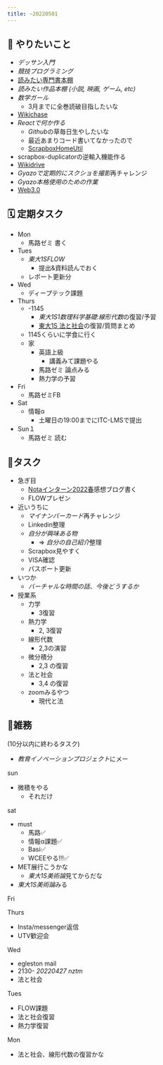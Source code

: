 ```yaml
---
title: ~20220501
---
```


## 🙌 やりたいこと

* *デッサン入門*
* *競技プログラミング*
* [読みたい専門書本棚](%E8%AA%AD%E3%81%BF%E3%81%9F%E3%81%84%E5%B0%82%E9%96%80%E6%9B%B8%E6%9C%AC%E6%A3%9A.md)
* *読みたい作品本棚 (小説, 映画, ゲーム, etc)*
* *数学ガール*
  * 3月までに全巻読破目指したいな
* [Wikichase](Wikichase.md)
* *Reactで何か作る*
  * *Github*の草毎日生やしたいな
  * 最近あまりコード書いてなかったので
  * [ScrapboxHomeUtil](ScrapboxHomeUtil.md)
* scrapbox-duplicatorの逆輸入機能作る
* [Wikidrive](Wikidrive.md)
* *Gyazoで定期的にスクショを撮影*再チャレンジ
* *Gyazo本格使用のための作業*
* [Web3.0](Web3.0.md)

## 🗓 定期タスク

* Mon
  * 馬路ゼミ 書く
* Tues
  * *東大1SFLOW*
    * 提出&資料読んでおく
  * レポート更新分
* Wed
  * ディープテック課題
* Thurs
  * -1145
    * *東大1S1数理科学基礎:線形代数*の復習/予習
    * [東大1S 法と社会](%E6%9D%B1%E5%A4%A71S%20%E6%B3%95%E3%81%A8%E7%A4%BE%E4%BC%9A.md)の復習/質問まとめ
  * 1145くらいに学食に行く
  * 家
    * 英語上級
      * 講義みて課題やる
    * 馬路ゼミ 論点みる
    * 熱力学の予習
* Fri
  * 馬路ゼミFB
* Sat
  * 情報α
    * 土曜日の19:00までにITC-LMSで提出
* Sun１
  * 馬路ゼミ 読む

## 🚀タスク

* 急ぎ目
  * [Notaインターン2022春](Nota%E3%82%A4%E3%83%B3%E3%82%BF%E3%83%BC%E3%83%B32022%E6%98%A5.md)感想ブログ書く
  * FLOWプレゼン
* 近いうちに
  * *マイナンバーカード*再チャレンジ
  * Linkedin整理
  * *自分が興味ある物*
    * => *自分の自己紹介*整理
  * Scrapbox見やすく
  * VISA確認
  * パスポート更新
* いつか
  * *バーチャルな時間の話、今後どうするか*
* 授業系
  * 力学
    * 3復習
  * 熱力学
    * 2, 3復習
  * 線形代数
    * 2,3の演習
  * 微分積分
    * 2,3 の復習
  * 法と社会
    * 3,4 の復習
  * zoomみるやつ
    * 現代と法

## 🔖雑務

(10分以内に終わるタスク)

* *教育イノベーションプロジェクト*にメー

sun

* 微積をやる
  * それだけ

sat

* must
  * 馬路✅
  * 情報α課題✅
  * Basi✅
  * WCEEやる!!!✅
* MET展行こうかな
  * *東大1S美術論*見てからだな
* *東大1S美術論*みる

Fri

Thurs

* Insta/messenger返信
* UTV歓迎会

Wed

* egleston mail
* 2130- *20220427 nztm*
* 法と社会

Tues

* FLOW課題
* 法と社会復習
* 熱力学復習

Mon

* 法と社会、線形代数の復習かな

